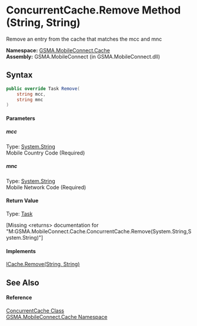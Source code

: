 ConcurrentCache.Remove Method (String, String)
==============================================
Remove an entry from the cache that matches the mcc and mnc

**Namespace:** [GSMA.MobileConnect.Cache][1]  
**Assembly:** GSMA.MobileConnect (in GSMA.MobileConnect.dll)

Syntax
------

```csharp
public override Task Remove(
	string mcc,
	string mnc
)
```

#### Parameters

##### *mcc*
Type: [System.String][2]  
Mobile Country Code (Required)

##### *mnc*
Type: [System.String][2]  
Mobile Network Code (Required)

#### Return Value
Type: [Task][3]  

[Missing &lt;returns> documentation for "M:GSMA.MobileConnect.Cache.ConcurrentCache.Remove(System.String,System.String)"]

#### Implements
[ICache.Remove(String, String)][4]  


See Also
--------

#### Reference
[ConcurrentCache Class][5]  
[GSMA.MobileConnect.Cache Namespace][1]  

[1]: ../README.md
[2]: http://msdn.microsoft.com/en-us/library/s1wwdcbf
[3]: http://msdn.microsoft.com/en-us/library/dd235678
[4]: ../ICache/Remove_1.md
[5]: README.md
[6]: ../../_icons/Help.png